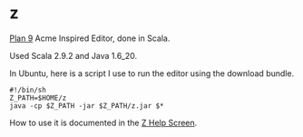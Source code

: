 z
=

[Plan 9](http://plan9.bell-labs.com/plan9/) Acme Inspired Editor, done in Scala.

Used Scala 2.9.2 and Java 1.6_20.

In Ubuntu, here is a script I use to run the editor using the download bundle.

	#!/bin/sh
	Z_PATH=$HOME/z
	java -cp $Z_PATH -jar $Z_PATH/z.jar $* 

How to use it is documented in the [Z Help Screen](https://github.com/sandgorgon/z/blob/master/bin/help/main.txt).

